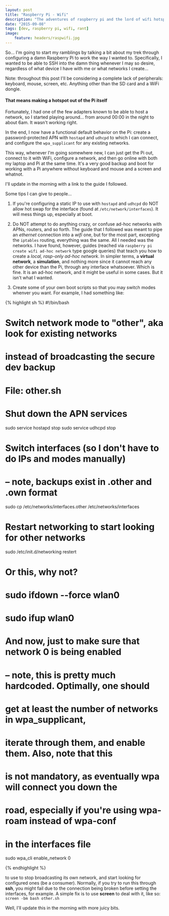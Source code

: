 ```yaml
---
layout: post
title: "Raspberry Pi - Wifi"
description: "The adventures of raspberry pi and the lord of wifi hotspots"
date: "2015-09-08"
tags: [dev, raspberry pi, wifi, rant]
image:
    feature: headers/raspwifi.jpg
---
```


So... I'm going to start my ramblings by talking a bit about my trek through configuring a damn Raspberry Pi to work the way I wanted to. Specifically, I wanted to be able to SSH into the damn thing whenever I may so desire, regardless of what device I have with me or what networks I create...

<!--more-->

Note: throughout this post I'll be considering a complete lack of peripherals: keyboard, mouse, screen, etc. Anything other than the SD card and a WiFi dongle.

#### That means making a hotspot out of the Pi itself

Fortunately, I had one of the few adapters known to be able to host a network, so I started playing around... from around 00:00 in the night to about 6am. It wasn't working right.

In the end, I now have a functional default behavior on the Pi: create a password-protected APN with `hostapd` and `udhcpd` to which I can connect, and configure the `wpa_supplicant` for any existing networks.

This way, whenever I'm going somewhere new, I can just get the Pi out, connect to it with WiFi, configure a network, and then go online with both my laptop and Pi at the same time. It's a very good backup and boot for working with a Pi anywhere without keyboard and mouse and a screen and whatnot.

I'll update in the morning with a link to the guide I followed.

Some tips I can give to people...

1. If you're configuring a static IP to use with `hostapd` and `udhcpd` do NOT allow hot swap for the interface (found at `/etc/network/interfaces`). It will mess things up, especially at boot.

2. Do NOT attempt to do anything crazy, or confuse ad-hoc networks with APNs, routers, and so forth. The guide that I followed was meant to pipe an *ethernet* connection into a *wifi* one, but for the most part, excepting the `iptables` routing, everything was the same. All I needed was the networks. I have found, however, guides (reached via `raspberry pi create wifi ad-hoc network` type google queries) that teach you how to create a *local, rasp-only ad-hoc network*. In simpler terms, a **virtual network**, a **simulation**, and nothing more since it cannot reach any other device than the Pi, through any interface whatsoever. Which is fine. It is an ad-hoc network, and it might be useful in some cases. But it isn't what I wanted.

3. Create some of your own boot scripts so that you may switch modes whenver you want. For example, I had something like:

{% highlight sh %}
#!/bin/bash

# Switch network mode to "other", aka look for existing networks
# instead of broadcasting the secure dev backup
# File: other.sh

# Shut down the APN services
sudo service hostapd stop
sudo service udhcpd stop

# Switch interfaces (so I don't have to do IPs and modes manually)
# – note, backups exist in .other and .own format
sudo cp /etc/networks/interfaces.other /etc/networks/interfaces

# Restart networking to start looking for other networks
sudo /etc/init.d/networking restert

# Or this, why not?
# sudo ifdown --force wlan0
# sudo ifup wlan0

# And now, just to make sure that network 0 is being enabled
# – note, this is pretty much hardcoded. Optimally, one should
# get at least the number of networks in wpa_supplicant,
# iterate through them, and enable them. Also, note that this
# is not mandatory, as eventually wpa will connect you down the
# road, especially if you're using wpa-roam instead of wpa-conf
# in the interfaces file
sudo wpa_cli enable_network 0

{% endhighlight %}

to use to stop broadcasting its own network, and start looking for configured ones (be a consumer). Normally, if you try to run this through **ssh**, you might fail due to the connection being broken before setting the interfaces, for example. A simple fix is to use **screen** to deal with it, like so: `screen -bm bash other.sh`

Well, I'll update this in the morning with more juicy bits.
